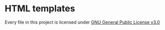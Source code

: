 HTML templates
==========================
Every file in this project is licensed under [GNU General Public License v3.0](https://www.gnu.org/licenses/gpl-3.0.txt)
